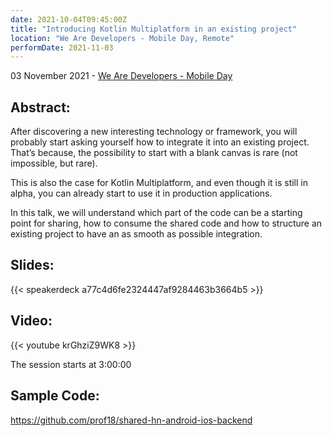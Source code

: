 ```yaml
---
date: 2021-10-04T09:45:00Z
title: "Introducing Kotlin Multiplatform in an existing project"
location: "We Are Developers - Mobile Day, Remote"
performDate: 2021-11-03
---
```


03 November 2021 - [We Are Developers - Mobile Day](https://www.wearedevelopers.com/event/mobile-day)

## Abstract:

After discovering a new interesting technology or framework, you will probably start asking yourself how to integrate it into an existing project. That’s because, the possibility to start with a blank canvas is rare (not impossible, but rare).

This is also the case for Kotlin Multiplatform, and even though it is still in alpha, you can already start to use it in production applications.

In this talk, we will understand which part of the code can be a starting point for sharing, how to consume the shared code and how to structure an existing project to have an as smooth as possible integration.

## Slides:

{{< speakerdeck a77c4d6fe2324447af9284463b3664b5 >}}

## Video:

{{< youtube krGhziZ9WK8 >}}

The session starts at 3:00:00

## Sample Code:

https://github.com/prof18/shared-hn-android-ios-backend
